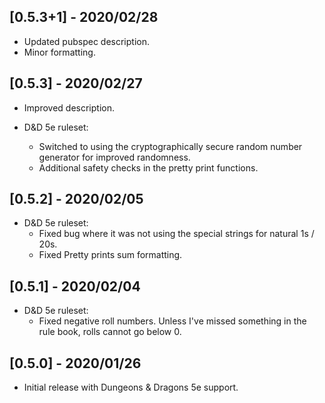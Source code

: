 ## [0.5.3+1] - 2020/02/28
- Updated pubspec description.
- Minor formatting.

## [0.5.3] - 2020/02/27
- Improved description.

- D&D 5e ruleset:
    - Switched to using the cryptographically secure random number generator for improved randomness.
    - Additional safety checks in the pretty print functions.

## [0.5.2] - 2020/02/05
- D&D 5e ruleset:
    - Fixed bug where it was not using the special strings for natural 1s / 20s.
    - Fixed Pretty prints sum formatting.

## [0.5.1] - 2020/02/04
- D&D 5e ruleset:
    - Fixed negative roll numbers. Unless I've missed something in the rule book, rolls cannot go below 0.

## [0.5.0] - 2020/01/26
- Initial release with Dungeons & Dragons 5e support.